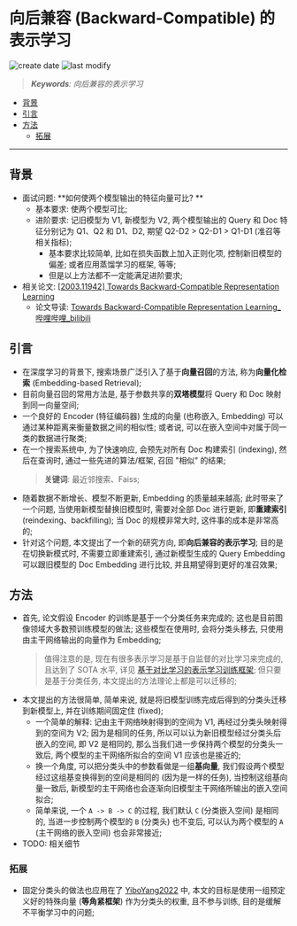 向后兼容 (Backward-Compatible) 的表示学习
===
<!--START_SECTION:badge-->

![create date](https://img.shields.io/static/v1?label=create%20date&message=2022-05-xx&label_color=gray&color=lightsteelblue&style=flat-square)
![last modify](https://img.shields.io/static/v1?label=last%20modify&message=2025-08-03%2022%3A42%3A16&label_color=gray&color=thistle&style=flat-square)

<!--END_SECTION:badge-->
<!--info
top: false
draft: false
hidden: false
tag: [dl_embed]
-->

> ***Keywords**: 向后兼容的表示学习*

<!--START_SECTION:toc-->
- [背景](#背景)
- [引言](#引言)
- [方法](#方法)
    - [拓展](#拓展)
<!--END_SECTION:toc-->

---

## 背景

- 面试问题: **如何使两个模型输出的特征向量可比? **
    - 基本要求: 使两个模型可比;
    - 进阶要求: 记旧模型为 V1, 新模型为 V2, 两个模型输出的 Query 和 Doc 特征分别记为 Q1、Q2 和 D1、D2, 期望 Q2-D2 > Q2-D1 > Q1-D1 (准召等相关指标);
        - 基本要求比较简单, 比如在损失函数上加入正则化项, 控制新旧模型的偏差; 或者应用蒸馏学习的框架, 等等;
        - 但是以上方法都不一定能满足进阶要求;
- 相关论文: [[2003.11942] Towards Backward-Compatible Representation Learning](https://arxiv.org/abs/2003.11942)
    - 论文导读: [Towards Backward-Compatible Representation Learning_哔哩哔哩_bilibili](https://www.bilibili.com/video/BV1d54y1i7Gs)

## 引言
- 在深度学习的背景下, 搜索场景广泛引入了基于**向量召回**的方法, 称为**向量化检索** (Embedding-based Retrieval);
- 目前向量召回的常用方法是, 基于参数共享的**双塔模型**将 Query 和 Doc 映射到同一向量空间;
- 一个良好的 Encoder (特征编码器) 生成的向量 (也称嵌入, Embedding) 可以通过某种距离来衡量数据之间的相似性; 或者说, 可以在嵌入空间中对属于同一类的数据进行聚类;
    <!-- > 这里的 Query 和 Doc 均为图像, 也可以是文本, 但略有差异; 图像查图像更像是一个分类/聚类任务, 而文本查文本则是相似度任务, 两者在大部分场景下不做区分, 但分类一般在同模态数据中进行, 相似度则没有这个要求; -->
- 在一个搜索系统中, 为了快速响应, 会预先对所有 Doc 构建索引 (indexing), 然后在查询时, 通过一些先进的算法/框架, 召回 "相似" 的结果;
    > **关键词**: 最近邻搜索、Faiss;
- 随着数据不断增长、模型不断更新, Embedding 的质量越来越高; 此时带来了一个问题, 当使用新模型替换旧模型时, 需要对全部 Doc 进行更新, 即**重建索引** (reindexing、backfilling); 当 Doc 的规模非常大时, 这件事的成本是非常高的;
- 针对这个问题, 本文提出了一个新的研究方向, 即**向后兼容的表示学习**; 目的是在切换新模式时, 不需要立即重建索引, 通过新模型生成的 Query Embedding 可以跟旧模型的 Doc Embedding 进行比较, 并且期望得到更好的准召效果;


## 方法
- 首先, 论文假设 Encoder 的训练是基于一个分类任务来完成的; 这也是目前图像领域大多数预训练模型的做法; 这些模型在使用时, 会将分类头移去, 只使用由主干网络输出的向量作为 Embedding;
    > 值得注意的是, 现在有很多表示学习是基于自监督的对比学习来完成的, 且达到了 SOTA 水平, 详见 [基于对比学习的表示学习训练框架](基于对比学习的表示学习训练框架.md); 但只要是基于分类任务, 本文提出的方法理论上都是可以迁移的;
- 本文提出的方法很简单, 简单来说, 就是将旧模型训练完成后得到的分类头迁移到新模型上, 并在训练期间固定住 (fixed);
    - 一个简单的解释: 记由主干网络映射得到的空间为 V1, 再经过分类头映射得到的空间为 V2; 因为是相同的任务, 所以可以认为新旧模型经过分类头后嵌入的空间, 即 V2 是相同的, 那么当我们进一步保持两个模型的分类头一致后, 两个模型的主干网络所拟合的空间 V1 应该也是接近的;
    - 换一个角度, 可以把分类头中的参数看做是一组**基向量**, 我们假设两个模型经过这组基变换得到的空间是相同的 (因为是一样的任务), 当控制这组基向量一致后, 新模型的主干网络也会逐渐向旧模型主干网络所输出的嵌入空间拟合;
    - 简单来说, 一个 `A -> B -> C` 的过程, 我们默认 `C` (分类嵌入空间) 是相同的, 当进一步控制两个模型的 `B` (分类头) 也不变后, 可以认为两个模型的 `A` (主干网络的嵌入空间) 也会非常接近;
- TODO: 相关细节


### 拓展
- 固定分类头的做法也应用在了 [YiboYang2022](论文-2022-YiboYang.md) 中, 本文的目标是使用一组预定义好的特殊向量 (**等角紧框架**) 作为分类头的权重, 且不参与训练, 目的是缓解不平衡学习中的问题;